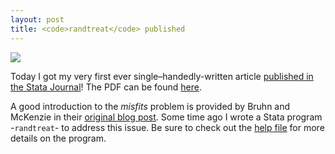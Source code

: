 ```yaml
---
layout: post
title: <code>randtreat</code> published
---
```


![](https://media.giphy.com/media/glvyCVWYJ21fq/giphy.gif)

Today I got my very first ever single–handedly-written article [published in the Stata Journal](http://www.stata-journal.com/article.html?article=st0490)! The PDF can be found [here](https://www.dropbox.com/s/os7f4zohdtt2zap/sjart_st0490.pdf?dl=0).

A good introduction to the *misfits* problem is provided by Bruhn and McKenzie in their [original blog post](http://blogs.worldbank.org/impactevaluations/tools-of-the-trade-doing-stratified-randomization-with-uneven-numbers-in-some-strata). Some time ago I wrote a Stata program -`randtreat`- to address this issue. Be sure to check out the [help file](https://ideas.repec.org/c/boc/bocode/s458106.html) for more details on the program.
